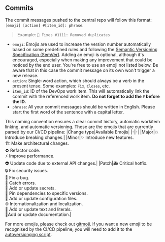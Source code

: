 ## Commits

The commit messages pushed to the central repo will follow this format: `[emoji] [action] #[item_id]: phrase`.
> Example: `🐛 Fixes #1111: Removed duplicates`

- `emoji`: Emojis are used to increase the version number automatically based on some predefined rules and following the [Semantic Versioning Specification (SemVer)](https://semver.org/). Adding an emoji is optional, although it's encouraged, especially when making any improvement that could be noticed by the end user. You're free to use an emoji not listed below. Be aware that in this case the commit message on its own won't trigger a new release.
- `action`: Single-word action, which should always be a verb in the present tense. Some examples: `Fix`, `Closes`, etc.
- `item_id`: ID of the DevOps work item. This will automatically link the commit with the referenced work item. **Do not forget to add the `#` before the ID.**
- `phrase`: All your commit messages should be written in English. Please start the first word of the sentence with a capital letter.

This naming convention ensures a clear commit history, automatic workitem linking, and automatic versioning. These are the emojis that are currently parsed by our CI/CD pipeline:
|Change type|Available Emojis|
|-|-|
|Major|💥 Introduce breaking changes.|
|Minor|✨ Introduce new features.<br/>🏗️ Make architectural changes.<br/>♻️ Refactor code.<br/>⚡️ Improve performance.<br/>👽️ Update code due to external API changes.|
|Patch|🚑️ Critical hotfix.<br/>🔒️ Fix security issues.<br/>🐛 Fix a bug.<br/>🥅 Catch errors.<br/>🔐 Add or update secrets.<br/>📌 Pin dependencies to specific versions.<br/>🔧 Add or update configuration files.<br/>🌐 Internationalization and localization.<br/>💬 Add or update text and literals.<br/>📝Add or update documentation.|

For more emojis, please check out [gitmoji](https://gitmoji.dev/). If you want a new emoji to be recognised by the CI/CD pipeline, you will need to add it to the [autoversionging script](./devops/scripts/get_autoversion_bump.py).
